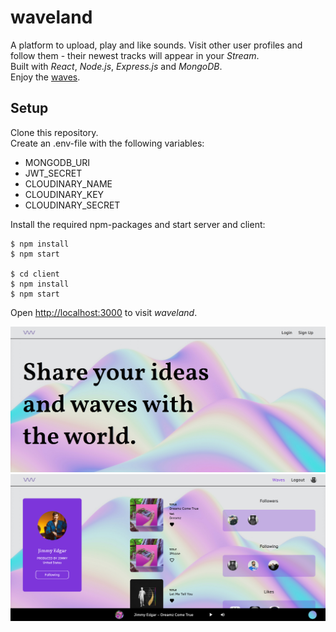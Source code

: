 # waveland

A platform to upload, play and like sounds. Visit other user profiles and follow them - their newest tracks will appear in your *Stream*.\
Built with *React*, *Node.js*, *Express.js* and *MongoDB*.\
Enjoy the [waves](https://waveland-client.netlify.app/).

## Setup

Clone this repository.\
Create an .env-file with the following variables:
- MONGODB_URI
- JWT_SECRET
- CLOUDINARY_NAME
- CLOUDINARY_KEY
- CLOUDINARY_SECRET

Install the required npm-packages and start server and client:

```shell
$ npm install
$ npm start

$ cd client
$ npm install
$ npm start
```

Open [http://localhost:3000](http://localhost:3000) to visit *waveland*.

<img src="./client/public/images/waveland_1.png" />
<img src="./client/public/images/waveland_3.png" />
